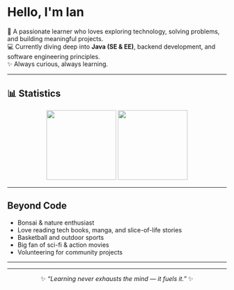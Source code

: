 # Hello, I'm Ian  

🌱 A passionate learner who loves exploring technology, solving problems, and building meaningful projects.  
💻 Currently diving deep into **Java (SE & EE)**, backend development, and software engineering principles.  
✨ Always curious, always learning.  

---
## 📊 Statistics  

<p align="center">
  <img src="http://github-profile-summary-cards.vercel.app/api/cards/productive-time?username=iankristoper&theme=tokyonight&utcOffset=8" height="160"/>
  <img src="http://github-profile-summary-cards.vercel.app/api/cards/most-commit-language?username=iankristoper&theme=tokyonight" height="160"/>
</p>





---

## Beyond Code  
- Bonsai & nature enthusiast  
- Love reading tech books, manga, and slice-of-life stories  
- Basketball and outdoor sports  
- Big fan of sci-fi & action movies  
- Volunteering for community projects  

---
---

<p align="center">
  ✨ <i>“Learning never exhausts the mind — it fuels it.”</i> ✨
</p>

